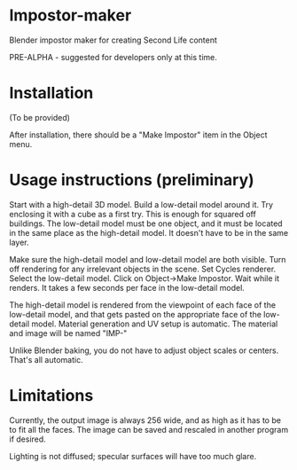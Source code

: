 # Impostor-maker
Blender impostor maker for creating Second Life content

PRE-ALPHA - suggested for developers only at this time.

# Installation
(To be provided)

After installation, there should be a "Make Impostor" item in the Object menu.

# Usage instructions (preliminary)

Start with a high-detail 3D model. Build a low-detail model around it.
Try enclosing it with a cube as a first try. This is enough for squared off
buildings. The low-detail model must be one object, and it must be located
in the same place as the high-detail model. It doesn't have to be in the same
layer.

Make sure the high-detail model and low-detail model are both visible. Turn off
rendering for any irrelevant objects in the scene. Set Cycles renderer.
Select the low-detail model. Click on Object->Make Impostor. Wait while it renders.
It takes a few seconds per face in the low-detail model.

The high-detail model is rendered from the viewpoint of each face of the low-detail model,
and that gets pasted on the appropriate face of the low-detail model. Material generation
and UV setup is automatic. The material and image will be named "IMP-<name of object>"

Unlike Blender baking, you do not have to adjust object scales or centers. That's all automatic. 

# Limitations

Currently, the output image is always 256 wide, and as high as it has to be to fit all the faces.
The image can be saved and rescaled in another program if desired. 

Lighting is not diffused; specular surfaces will have too much glare. 

